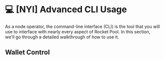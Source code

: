 # :computer: [NYI] Advanced CLI Usage

As a node operator, the command-line interface (CLI) is the tool that you will use to interface with nearly every aspect of Rocket Pool.
In this section, we'll go through a detailed walkthrough of how to use it.


## Wallet Control

